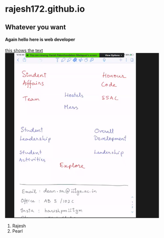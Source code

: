 # rajesh172.github.io
## Whatever you want
#### Again hello here is web developer
[this shows the text](https://www.youtube.com/watch?v=WFsAon_TWPQ)<br>
<img src = "1.jpg">
1. Rajesh
2. Pearl
